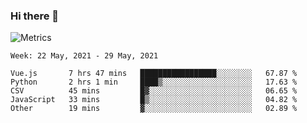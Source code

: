 ### Hi there 👋

![Metrics](https://github.com/radoapx/radoapx/blob/main/github-metrics.svg)

<!--START_SECTION:waka-->
```text
Week: 22 May, 2021 - 29 May, 2021

Vue.js       7 hrs 47 mins   █████████████████░░░░░░░░   67.87 % 
Python       2 hrs 1 min     ████▒░░░░░░░░░░░░░░░░░░░░   17.63 % 
CSV          45 mins         █▓░░░░░░░░░░░░░░░░░░░░░░░   06.65 % 
JavaScript   33 mins         █▒░░░░░░░░░░░░░░░░░░░░░░░   04.82 % 
Other        19 mins         ▓░░░░░░░░░░░░░░░░░░░░░░░░   02.89 % 
```
<!--END_SECTION:waka-->

<!--
**radoapx/radoapx** is a ✨ _special_ ✨ repository because its `README.md` (this file) appears on your GitHub profile.

Here are some ideas to get you started:

- 🔭 I’m currently working on ...
- 🌱 I’m currently learning ...
- 👯 I’m looking to collaborate on ...
- 🤔 I’m looking for help with ...
- 💬 Ask me about ...
- 📫 How to reach me: ...
- 😄 Pronouns: ...
- ⚡ Fun fact: ...
-->
